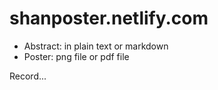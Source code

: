 # shanposter.netlify.com

- Abstract: in plain text or markdown
- Poster: png file or pdf file

Record...
